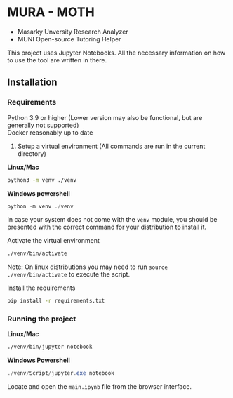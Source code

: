 # MURA - MOTH
- Masarky Unversity Research Analyzer
- MUNI Open-source Tutoring Helper

This project uses Jupyter Notebooks. All the necessary information on how to use the tool are written in there.

## Installation

### Requirements

Python 3.9 or higher (Lower version may also be functional, but are generally not supported)\
Docker reasonably up to date

1) Setup a virtual environment (All commands are run in the current directory)

**Linux/Mac**
```bash
python3 -m venv ./venv
```
**Windows powershell**
```ps1
python -m venv ./venv
```

In case your system does not come with the `venv` module, you should be presented with the correct command for your distribution to install it. 

Activate the virtual environment

```bash
./venv/bin/activate
```

Note: On linux distributions you may need to run `source ./venv/bin/activate` to execute the script.

Install the requirements

```bash
pip install -r requirements.txt
```

### Running the project

**Linux/Mac**
```bash
./venv/bin/jupyter notebook
```
**Windows Powershell**
```ps1
./venv/Script/jupyter.exe notebook
```

Locate and open the `main.ipynb` file from the browser interface.